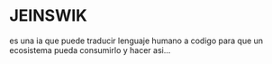 # JEINSWIK
es una ia que puede traducir lenguaje humano a codigo para que un ecosistema pueda consumirlo y hacer asi...
